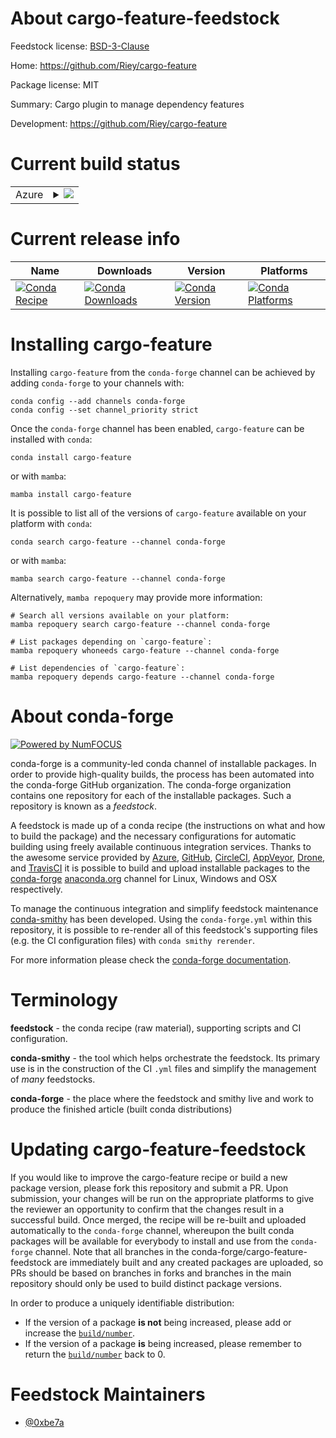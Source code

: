 About cargo-feature-feedstock
=============================

Feedstock license: [BSD-3-Clause](https://github.com/conda-forge/cargo-feature-feedstock/blob/main/LICENSE.txt)

Home: https://github.com/Riey/cargo-feature

Package license: MIT

Summary: Cargo plugin to manage dependency features

Development: https://github.com/Riey/cargo-feature

Current build status
====================


<table>
    
  <tr>
    <td>Azure</td>
    <td>
      <details>
        <summary>
          <a href="https://dev.azure.com/conda-forge/feedstock-builds/_build/latest?definitionId=22026&branchName=main">
            <img src="https://dev.azure.com/conda-forge/feedstock-builds/_apis/build/status/cargo-feature-feedstock?branchName=main">
          </a>
        </summary>
        <table>
          <thead><tr><th>Variant</th><th>Status</th></tr></thead>
          <tbody><tr>
              <td>linux_64</td>
              <td>
                <a href="https://dev.azure.com/conda-forge/feedstock-builds/_build/latest?definitionId=22026&branchName=main">
                  <img src="https://dev.azure.com/conda-forge/feedstock-builds/_apis/build/status/cargo-feature-feedstock?branchName=main&jobName=linux&configuration=linux%20linux_64_" alt="variant">
                </a>
              </td>
            </tr><tr>
              <td>osx_64</td>
              <td>
                <a href="https://dev.azure.com/conda-forge/feedstock-builds/_build/latest?definitionId=22026&branchName=main">
                  <img src="https://dev.azure.com/conda-forge/feedstock-builds/_apis/build/status/cargo-feature-feedstock?branchName=main&jobName=osx&configuration=osx%20osx_64_" alt="variant">
                </a>
              </td>
            </tr><tr>
              <td>win_64</td>
              <td>
                <a href="https://dev.azure.com/conda-forge/feedstock-builds/_build/latest?definitionId=22026&branchName=main">
                  <img src="https://dev.azure.com/conda-forge/feedstock-builds/_apis/build/status/cargo-feature-feedstock?branchName=main&jobName=win&configuration=win%20win_64_" alt="variant">
                </a>
              </td>
            </tr>
          </tbody>
        </table>
      </details>
    </td>
  </tr>
</table>

Current release info
====================

| Name | Downloads | Version | Platforms |
| --- | --- | --- | --- |
| [![Conda Recipe](https://img.shields.io/badge/recipe-cargo--feature-green.svg)](https://anaconda.org/conda-forge/cargo-feature) | [![Conda Downloads](https://img.shields.io/conda/dn/conda-forge/cargo-feature.svg)](https://anaconda.org/conda-forge/cargo-feature) | [![Conda Version](https://img.shields.io/conda/vn/conda-forge/cargo-feature.svg)](https://anaconda.org/conda-forge/cargo-feature) | [![Conda Platforms](https://img.shields.io/conda/pn/conda-forge/cargo-feature.svg)](https://anaconda.org/conda-forge/cargo-feature) |

Installing cargo-feature
========================

Installing `cargo-feature` from the `conda-forge` channel can be achieved by adding `conda-forge` to your channels with:

```
conda config --add channels conda-forge
conda config --set channel_priority strict
```

Once the `conda-forge` channel has been enabled, `cargo-feature` can be installed with `conda`:

```
conda install cargo-feature
```

or with `mamba`:

```
mamba install cargo-feature
```

It is possible to list all of the versions of `cargo-feature` available on your platform with `conda`:

```
conda search cargo-feature --channel conda-forge
```

or with `mamba`:

```
mamba search cargo-feature --channel conda-forge
```

Alternatively, `mamba repoquery` may provide more information:

```
# Search all versions available on your platform:
mamba repoquery search cargo-feature --channel conda-forge

# List packages depending on `cargo-feature`:
mamba repoquery whoneeds cargo-feature --channel conda-forge

# List dependencies of `cargo-feature`:
mamba repoquery depends cargo-feature --channel conda-forge
```


About conda-forge
=================

[![Powered by
NumFOCUS](https://img.shields.io/badge/powered%20by-NumFOCUS-orange.svg?style=flat&colorA=E1523D&colorB=007D8A)](https://numfocus.org)

conda-forge is a community-led conda channel of installable packages.
In order to provide high-quality builds, the process has been automated into the
conda-forge GitHub organization. The conda-forge organization contains one repository
for each of the installable packages. Such a repository is known as a *feedstock*.

A feedstock is made up of a conda recipe (the instructions on what and how to build
the package) and the necessary configurations for automatic building using freely
available continuous integration services. Thanks to the awesome service provided by
[Azure](https://azure.microsoft.com/en-us/services/devops/), [GitHub](https://github.com/),
[CircleCI](https://circleci.com/), [AppVeyor](https://www.appveyor.com/),
[Drone](https://cloud.drone.io/welcome), and [TravisCI](https://travis-ci.com/)
it is possible to build and upload installable packages to the
[conda-forge](https://anaconda.org/conda-forge) [anaconda.org](https://anaconda.org/)
channel for Linux, Windows and OSX respectively.

To manage the continuous integration and simplify feedstock maintenance
[conda-smithy](https://github.com/conda-forge/conda-smithy) has been developed.
Using the ``conda-forge.yml`` within this repository, it is possible to re-render all of
this feedstock's supporting files (e.g. the CI configuration files) with ``conda smithy rerender``.

For more information please check the [conda-forge documentation](https://conda-forge.org/docs/).

Terminology
===========

**feedstock** - the conda recipe (raw material), supporting scripts and CI configuration.

**conda-smithy** - the tool which helps orchestrate the feedstock.
                   Its primary use is in the construction of the CI ``.yml`` files
                   and simplify the management of *many* feedstocks.

**conda-forge** - the place where the feedstock and smithy live and work to
                  produce the finished article (built conda distributions)


Updating cargo-feature-feedstock
================================

If you would like to improve the cargo-feature recipe or build a new
package version, please fork this repository and submit a PR. Upon submission,
your changes will be run on the appropriate platforms to give the reviewer an
opportunity to confirm that the changes result in a successful build. Once
merged, the recipe will be re-built and uploaded automatically to the
`conda-forge` channel, whereupon the built conda packages will be available for
everybody to install and use from the `conda-forge` channel.
Note that all branches in the conda-forge/cargo-feature-feedstock are
immediately built and any created packages are uploaded, so PRs should be based
on branches in forks and branches in the main repository should only be used to
build distinct package versions.

In order to produce a uniquely identifiable distribution:
 * If the version of a package **is not** being increased, please add or increase
   the [``build/number``](https://docs.conda.io/projects/conda-build/en/latest/resources/define-metadata.html#build-number-and-string).
 * If the version of a package **is** being increased, please remember to return
   the [``build/number``](https://docs.conda.io/projects/conda-build/en/latest/resources/define-metadata.html#build-number-and-string)
   back to 0.

Feedstock Maintainers
=====================

* [@0xbe7a](https://github.com/0xbe7a/)

